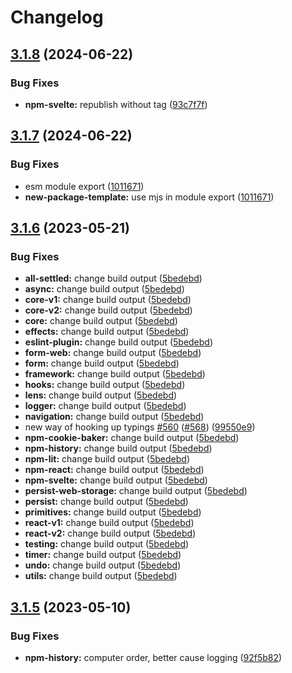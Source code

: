 # Changelog

## [3.1.8](https://github.com/artalar/reatom/compare/npm-history-v3.1.7...npm-history-v3.1.8) (2024-06-22)

### Bug Fixes

- **npm-svelte:** republish without tag ([93c7f7f](https://github.com/artalar/reatom/commit/93c7f7f5ec58247b1b3aec854cd83b0a0ecd6a6c))

## [3.1.7](https://github.com/artalar/reatom/compare/npm-history-v3.1.6...npm-history-v3.1.7) (2024-06-22)

### Bug Fixes

- esm module export ([1011671](https://github.com/artalar/reatom/commit/10116719dd92d8102352a39e4ed772b8173d8668))
- **new-package-template:** use mjs in module export ([1011671](https://github.com/artalar/reatom/commit/10116719dd92d8102352a39e4ed772b8173d8668))

## [3.1.6](https://github.com/artalar/reatom/compare/npm-history-v3.1.5...npm-history-v3.1.6) (2023-05-21)

### Bug Fixes

- **all-settled:** change build output ([5bedebd](https://github.com/artalar/reatom/commit/5bedebda3a1ee92850d10f767686303b8ec2ba0e))
- **async:** change build output ([5bedebd](https://github.com/artalar/reatom/commit/5bedebda3a1ee92850d10f767686303b8ec2ba0e))
- **core-v1:** change build output ([5bedebd](https://github.com/artalar/reatom/commit/5bedebda3a1ee92850d10f767686303b8ec2ba0e))
- **core-v2:** change build output ([5bedebd](https://github.com/artalar/reatom/commit/5bedebda3a1ee92850d10f767686303b8ec2ba0e))
- **core:** change build output ([5bedebd](https://github.com/artalar/reatom/commit/5bedebda3a1ee92850d10f767686303b8ec2ba0e))
- **effects:** change build output ([5bedebd](https://github.com/artalar/reatom/commit/5bedebda3a1ee92850d10f767686303b8ec2ba0e))
- **eslint-plugin:** change build output ([5bedebd](https://github.com/artalar/reatom/commit/5bedebda3a1ee92850d10f767686303b8ec2ba0e))
- **form-web:** change build output ([5bedebd](https://github.com/artalar/reatom/commit/5bedebda3a1ee92850d10f767686303b8ec2ba0e))
- **form:** change build output ([5bedebd](https://github.com/artalar/reatom/commit/5bedebda3a1ee92850d10f767686303b8ec2ba0e))
- **framework:** change build output ([5bedebd](https://github.com/artalar/reatom/commit/5bedebda3a1ee92850d10f767686303b8ec2ba0e))
- **hooks:** change build output ([5bedebd](https://github.com/artalar/reatom/commit/5bedebda3a1ee92850d10f767686303b8ec2ba0e))
- **lens:** change build output ([5bedebd](https://github.com/artalar/reatom/commit/5bedebda3a1ee92850d10f767686303b8ec2ba0e))
- **logger:** change build output ([5bedebd](https://github.com/artalar/reatom/commit/5bedebda3a1ee92850d10f767686303b8ec2ba0e))
- **navigation:** change build output ([5bedebd](https://github.com/artalar/reatom/commit/5bedebda3a1ee92850d10f767686303b8ec2ba0e))
- new way of hooking up typings [#560](https://github.com/artalar/reatom/issues/560) ([#568](https://github.com/artalar/reatom/issues/568)) ([99550e9](https://github.com/artalar/reatom/commit/99550e98c34df7efd8431282a868a0483bed5dc8))
- **npm-cookie-baker:** change build output ([5bedebd](https://github.com/artalar/reatom/commit/5bedebda3a1ee92850d10f767686303b8ec2ba0e))
- **npm-history:** change build output ([5bedebd](https://github.com/artalar/reatom/commit/5bedebda3a1ee92850d10f767686303b8ec2ba0e))
- **npm-lit:** change build output ([5bedebd](https://github.com/artalar/reatom/commit/5bedebda3a1ee92850d10f767686303b8ec2ba0e))
- **npm-react:** change build output ([5bedebd](https://github.com/artalar/reatom/commit/5bedebda3a1ee92850d10f767686303b8ec2ba0e))
- **npm-svelte:** change build output ([5bedebd](https://github.com/artalar/reatom/commit/5bedebda3a1ee92850d10f767686303b8ec2ba0e))
- **persist-web-storage:** change build output ([5bedebd](https://github.com/artalar/reatom/commit/5bedebda3a1ee92850d10f767686303b8ec2ba0e))
- **persist:** change build output ([5bedebd](https://github.com/artalar/reatom/commit/5bedebda3a1ee92850d10f767686303b8ec2ba0e))
- **primitives:** change build output ([5bedebd](https://github.com/artalar/reatom/commit/5bedebda3a1ee92850d10f767686303b8ec2ba0e))
- **react-v1:** change build output ([5bedebd](https://github.com/artalar/reatom/commit/5bedebda3a1ee92850d10f767686303b8ec2ba0e))
- **react-v2:** change build output ([5bedebd](https://github.com/artalar/reatom/commit/5bedebda3a1ee92850d10f767686303b8ec2ba0e))
- **testing:** change build output ([5bedebd](https://github.com/artalar/reatom/commit/5bedebda3a1ee92850d10f767686303b8ec2ba0e))
- **timer:** change build output ([5bedebd](https://github.com/artalar/reatom/commit/5bedebda3a1ee92850d10f767686303b8ec2ba0e))
- **undo:** change build output ([5bedebd](https://github.com/artalar/reatom/commit/5bedebda3a1ee92850d10f767686303b8ec2ba0e))
- **utils:** change build output ([5bedebd](https://github.com/artalar/reatom/commit/5bedebda3a1ee92850d10f767686303b8ec2ba0e))

## [3.1.5](https://github.com/artalar/reatom/compare/npm-history-v3.1.4...npm-history-v3.1.5) (2023-05-10)

### Bug Fixes

- **npm-history:** computer order, better cause logging ([92f5b82](https://github.com/artalar/reatom/commit/92f5b82c97c7d8eb3fdc9db85dbdf5b9c90a8404))
